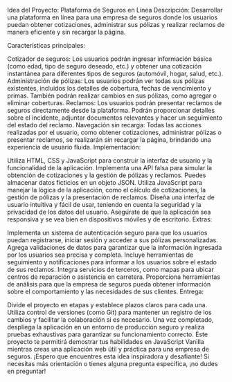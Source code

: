 Idea del Proyecto: Plataforma de Seguros en Línea
Descripción:
Desarrollar una plataforma en línea para una empresa de seguros donde los usuarios puedan obtener cotizaciones, administrar sus pólizas y realizar reclamos de manera eficiente y sin recargar la página.

Características principales:

Cotizador de seguros: Los usuarios podrán ingresar información básica (como edad, tipo de seguro deseado, etc.) y obtener una cotización instantánea para diferentes tipos de seguros (automóvil, hogar, salud, etc.).
Administración de pólizas: Los usuarios podrán ver todas sus pólizas existentes, incluidos los detalles de cobertura, fechas de vencimiento y primas. También podrán realizar cambios en sus pólizas, como agregar o eliminar coberturas.
Reclamos: Los usuarios podrán presentar reclamos de seguros directamente desde la plataforma. Podrán proporcionar detalles sobre el incidente, adjuntar documentos relevantes y hacer un seguimiento del estado del reclamo.
Navegación sin recarga: Todas las acciones realizadas por el usuario, como obtener cotizaciones, administrar pólizas o presentar reclamos, se realizarán sin recargar la página, brindando una experiencia de usuario fluida.
Implementación:

Utiliza HTML, CSS y JavaScript para construir la interfaz de usuario y la funcionalidad de la aplicación.
Implementa una API falsa para simular la obtención de cotizaciones y la gestión de pólizas y reclamos. Puedes almacenar datos ficticios en un objeto JSON.
Utiliza JavaScript para manejar la lógica de la aplicación, como el cálculo de cotizaciones, la gestión de pólizas y la presentación de reclamos.
Diseña una interfaz de usuario intuitiva y fácil de usar, teniendo en cuenta la seguridad y la privacidad de los datos del usuario.
Asegúrate de que la aplicación sea responsiva y se vea bien en dispositivos móviles y de escritorio.
Extras:

Implementa un sistema de autenticación seguro para que los usuarios puedan registrarse, iniciar sesión y acceder a sus pólizas personalizadas.
Agrega validaciones de datos para garantizar que la información ingresada por los usuarios sea precisa y completa.
Incluye herramientas de seguimiento y notificaciones para informar a los usuarios sobre el estado de sus reclamos.
Integra servicios de terceros, como mapas para ubicar centros de reparación o asistencia en carretera.
Proporciona herramientas de análisis para que la empresa de seguros pueda obtener información sobre el comportamiento y las necesidades de sus clientes.
Entrega:

Divide el proyecto en etapas y establece plazos claros para cada una.
Utiliza control de versiones (como Git) para mantener un registro de los cambios y facilitar la colaboración si es necesario.
Una vez completado, despliega la aplicación en un entorno de producción seguro y realiza pruebas exhaustivas para garantizar su funcionamiento correcto.
Este proyecto te permitirá demostrar tus habilidades en JavaScript Vanilla mientras creas una aplicación web útil y práctica para una empresa de seguros. ¡Espero que encuentres esta idea inspiradora y desafiante! Si necesitas más orientación o tienes alguna pregunta específica, ¡no dudes en preguntar!
